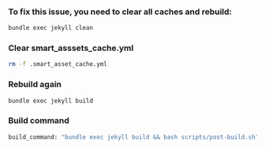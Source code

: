 ### To fix this issue, you need to clear all caches and rebuild:

```bash
bundle exec jekyll clean
```

### Clear smart_asssets_cache.yml

```bash
rm -f .smart_asset_cache.yml
```

### Rebuild again

```bash
bundle exec jekyll build
```

### Build command

```bash
build_command: "bundle exec jekyll build && bash scripts/post-build.sh"
```
